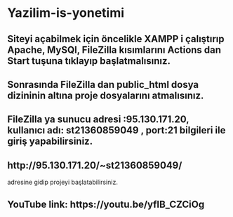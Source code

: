 # Yazilim-is-yonetimi

<h2>Siteyi açabilmek için öncelikle XAMPP i çalıştırıp Apache, MySQl, FileZilla kısımlarını Actions dan Start tuşuna tıklayıp başlatmalısınız.</h2>
<h2>Sonrasında FileZilla dan public_html dosya dizininin altına proje dosyalarını atmalısınız. </h2>
<h2>FileZilla ya sunucu adresi :95.130.171.20, kullanıcı adı: st21360859049 , port:21 bilgileri ile giriş yapabilirsiniz.
<h2>http://95.130.171.20/~st21360859049/</h2> adresine gidip projeyi başlatabilirsiniz.
<h2>YouTube link: https://youtu.be/yfIB_CZCiOg</h2>
